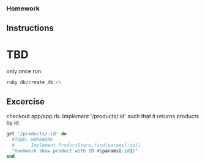 ### Homework

## Instructions
# TBD

only once run 

```ruby
ruby db/create_db.rb 
```

## Excercise

checkout app/app.rb.
Implement '/products/:id' such that it returns products by id.

```ruby
get '/products/:id' do
  #TODO: HOMEWORK
  #      Implement ProductStore.find(params[:id])
  "Hoemwork show product with ID #{params[:id]}"
end
```